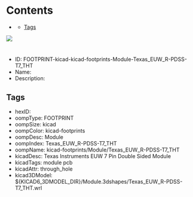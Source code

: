 



Contents
========

* [](#)
	* [Tags](#tags)
  
![][im]
# 

- ID: FOOTPRINT-kicad-kicad-footprints-Module-Texas_EUW_R-PDSS-T7_THT
- Name: 
- Description: 

## Tags

- hexID: 
- oompType: FOOTPRINT
- oompSize: kicad
- oompColor: kicad-footprints
- oompDesc: Module
- oompIndex: Texas_EUW_R-PDSS-T7_THT
- oompName: kicad-footprints/Module/Texas_EUW_R-PDSS-T7_THT
- kicadDesc: Texas Instruments EUW 7 Pin Double Sided Module
- kicadTags: module pcb
- kicadAttr: through_hole
- kicad3DModel: ${KICAD6_3DMODEL_DIR}/Module.3dshapes/Texas_EUW_R-PDSS-T7_THT.wrl



[im]: image.png
